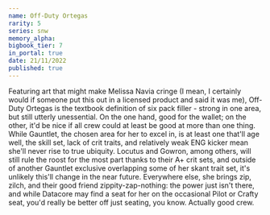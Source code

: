 ```yaml
---
name: Off-Duty Ortegas
rarity: 5
series: snw
memory_alpha:
bigbook_tier: 7
in_portal: true
date: 21/11/2022
published: true
---
```


Featuring art that might make Melissa Navia cringe (I mean, I certainly would if someone put this out in a licensed product and said it was me), Off-Duty Ortegas is the textbook definition of six pack filler - strong in one area, but still utterly unessential. On the one hand, good for the wallet; on the other, it'd be nice if all crew could at least be good at more than one thing. While Gauntlet, the chosen area for her to excel in, is at least one that'll age well, the skill set, lack of crit traits, and relatively weak ENG kicker mean she'll never rise to true ubiquity. Locutus and Gowron, among others, will still rule the roost for the most part thanks to their A+ crit sets, and outside of another Gauntlet exclusive overlapping some of her skant trait set, it's unlikely this'll change in the near future. Everywhere else, she brings zip, zilch, and their good friend zippity-zap-nothing: the power just isn't there, and while Datacore may find a seat for her on the occasional Pilot or Crafty seat, you'd really be better off just seating, you know. Actually good crew.
